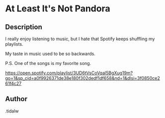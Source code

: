 # At Least It's Not Pandora

## Description

I really enjoy listening to music, but I hate that Spotify keeps shuffling my playlists.

My taste in music used to be so backwards. 

P.S. One of the songs is my favorite song.

https://open.spotify.com/playlist/3UD6tVsCoVqal5BgXug19m?go=1&sp_cid=a0f9926371de38e180f302dedf1df658&nd=1&dlsi=3f0850ce261f4c27

## Author

.tidalw
